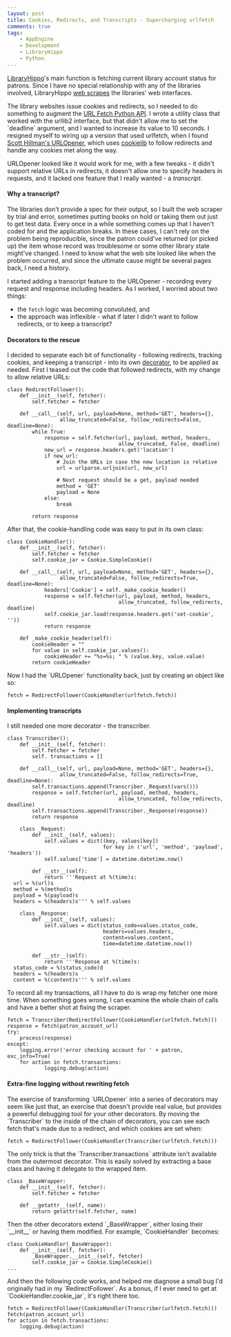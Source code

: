 ```yaml
---
layout: post
title: Cookies, Redirects, and Transcripts - Supercharging urlfetch
comments: true
tags:
    - AppEngine
    - Development
    - LibraryHippo
    - Python
---
```

<p><a href="http://libraryhippo.appspot.com/">LibraryHippo</a>'s main function is fetching current library account status for patrons. Since I have no special relationship with any of the libraries involved, LibraryHippo <a href="http://en.wikipedia.org/wiki/Web_scraping">web scrapes</a> the libraries' web interfaces.</p>

<p>The library websites issue cookies and redirects, so I needed to do something to augment the <a href="http://code.google.com/appengine/docs/python/urlfetch/">URL Fetch Python API</a>. 
I wrote a utility class that worked with the urllib2 interface, but that didn't allow me to set the `deadline` argument, and I wanted to increase its value to 10 seconds. I resigned myself to wiring up a version that used urlfetch, when I found  <a href="http://everydayscripting.blogspot.com/2009/08/google-app-engine-cookie-handling-with.html">Scott Hillman's URLOpener</a>, which uses <a href="http://docs.python.org/library/cookielib.html">cookielib</a> to follow redirects and handle any cookies met along the way.</p>
<p>URLOpener looked like it would work for me, with a few tweaks - it didn't support relative URLs in redirects, it doesn't allow one to specify headers in requests, and it lacked one feature that I really wanted - a <em>transcript</em>.</p>
<h4 id="why_a_transcript">Why a transcript?</h4>
<p>The libraries don't provide a spec for their output, so I built the web scraper by trial and error, sometimes putting books on hold or taking them out just to get test data. Every once in a while something comes up that I haven't coded for and the application breaks. In these cases, I can't rely on the problem being reproducible, since the patron could've returned (or picked up) the item whose record was troublesome or some other library state might've changed. I need to know what the web site looked like when the problem occurred, and since the ultimate cause might be several pages back, I need a history.</p>
<p>I started adding a transcript feature to the URLOpener - recording every request and response including headers. As I worked, I worried about two things:
</p>

* the `fetch` logic was becoming convoluted, and</li>
* the approach was inflexible - what if later I didn't want to follow redirects, or to keep a transcript?


<h4 id="decorators_to_the_rescue">Decorators to the rescue</h4>
<p>I decided to separate each bit of functionality - following redirects, tracking cookies, and keeping a transcript - into its own <a href="http://en.wikipedia.org/wiki/Decorator_pattern">decorator</a>, to be applied as needed. First  I teased out the code that followed redirects, with my change to allow relative URLs:</p>

<pre><code class="python">class RedirectFollower():
    def __init__(self, fetcher):
        self.fetcher = fetcher

    def __call__(self, url, payload=None, method='GET', headers={},
                 allow_truncated=False, follow_redirects=False, deadline=None):
        while True:
            response = self.fetcher(url, payload, method, headers,
                                    allow_truncated, False, deadline)
            new_url = response.headers.get('location')
            if new_url:
                # Join the URLs in case the new location is relative
                url = urlparse.urljoin(url, new_url)

                # Next request should be a get, payload needed
                method = 'GET'
                payload = None
            else:
                break

        return response</code></pre>

<p>After that, the cookie-handling code was easy to put in its own class:</p>

<pre><code class="python">class CookieHandler():
    def __init__(self, fetcher):
        self.fetcher = fetcher
        self.cookie_jar = Cookie.SimpleCookie()

    def __call__(self, url, payload=None, method='GET', headers={},
                 allow_truncated=False, follow_redirects=True, deadline=None):
            headers['Cookie'] = self._make_cookie_header()
            response = self.fetcher(url, payload, method, headers,
                                    allow_truncated, follow_redirects, deadline)
            self.cookie_jar.load(response.headers.get('set-cookie', ''))
            return response

    def _make_cookie_header(self):
        cookieHeader = ""
        for value in self.cookie_jar.values():
            cookieHeader += "%s=%s; " % (value.key, value.value)
        return cookieHeader</code></pre>

<p>Now I had the `URLOpener` functionality back, just by creating an object like so:</p>

<pre><code class="python">fetch = RedirectFollower(CookieHandler(urlfetch.fetch))</code></pre>

<h4 id="implementing_transcripts">Implementing transcripts</h4>
I still needed one more decorator - the transcriber.


<pre><code class="python">class Transcriber():
    def __init__(self, fetcher):
        self.fetcher = fetcher
        self. transactions = []

    def __call__(self, url, payload=None, method='GET', headers={},
                 allow_truncated=False, follow_redirects=True, deadline=None):
        self.transactions.append(Transcriber._Request(vars()))
        response = self.fetcher(url, payload, method, headers,
                                    allow_truncated, follow_redirects, deadline)
        self.transactions.append(Transcriber._Response(response))
        return response

    class _Request:
        def __init__(self, values):
            self.values = dict((key, values[key])
                               for key in ('url', 'method', 'payload', 'headers'))
            self.values['time'] = datetime.datetime.now()

        def __str__(self):
            return '''Request at %(time)s:
  url = %(url)s
  method = %(method)s
  payload = %(payload)s
  headers = %(headers)s''' % self.values

    class _Response:
        def __init__(self, values):
            self.values = dict(status_code=values.status_code,
                               headers=values.headers,
                               content=values.content,
                               time=datetime.datetime.now())

        def __str__(self):
            return '''Response at %(time)s:
  status_code = %(status_code)d
  headers = %(headers)s
  content = %(content)s''' % self.values</code></pre>


<p>To record all my transactions, all I have to do is wrap my fetcher one more time. When something goes wrong, I can examine the whole chain of calls and have a better shot at fixing the scraper.</p>

<pre><code class="python">fetch = Transcriber(RedirectFollower(CookieHandler(urlfetch.fetch)))
response = fetch(patron_account_url)
try:
    process(response)
except:
    logging.error('error checking account for ' + patron, exc_info=True)
    for action in fetch.transactions:
            logging.debug(action)</code></pre>

<h4 id="extra_fine_logging_without_rewriting_fetch">Extra-fine logging without rewriting fetch</h4>
The exercise of transforming `URLOpener` into a series of decorators may seem like just that, an exercise that doesn't provide real value, but provides a powerful debugging tool for your other decorators. By moving the `Transcriber` to the inside of the chain of decorators, you can see each fetch that's made due to a redirect, and which cookies are set when:

<pre><code class="python">fetch = RedirectFollower(CookieHandler(Transcriber(urlfetch.fetch)))</code></pre>

<p>The only trick is that the `Transcriber.transactions` attribute isn't available from the outermost decorator. This is easily solved by extracting a base class and having it delegate to the wrapped item.</p>

<pre><code class="python">class _BaseWrapper:
    def __init__(self, fetcher):
        self.fetcher = fetcher

    def __getattr__(self, name):
        return getattr(self.fetcher, name)</code></pre>

<p>Then the other decorators extend `_BaseWrapper`, either losing their `__init__` or having them modified. For example, `CookieHandler` becomes:</p>

<pre><code class="python">class CookieHandler(_BaseWrapper):
    def __init__(self, fetcher):
        _BaseWrapper.__init__(self, fetcher)
        self.cookie_jar = Cookie.SimpleCookie()
...</code></pre>

<p>And then the following code works, and helped me diagnose a small bug I'd originally had in my `RedirectFollower`. As a bonus, if I ever need to get at `CookieHandler.cookie_jar`, it's right there too.</p>
<pre><code class="python">fetch = RedirectFollower(CookieHandler(Transcriber(urlfetch.fetch)))
fetch(patron_account_url)
for action in fetch.transactions:
    logging.debug(action)</code></pre>


